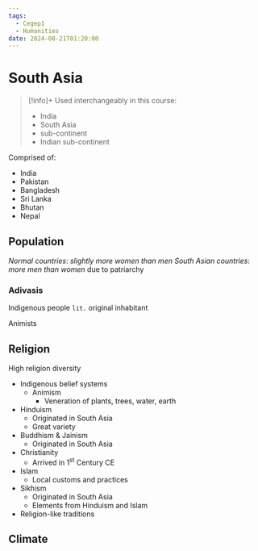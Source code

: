 ```yaml
---
tags:
  - Cegep1
  - Humanities
date: 2024-08-21T01:20:00
---
```


# South Asia

> [!info]+
> Used interchangeably in this course:
> 
> - India
> - South Asia
> - sub-continent
> - Indian sub-continent

Comprised of:

- India
- Pakistan
- Bangladesh
- Sri Lanka
- Bhutan
- Nepal

## Population

*Normal countries*: *slightly more women than men*
*South Asian countries*: *more men than women* due to patriarchy

### Adivasis

Indigenous people
`lit.` original inhabitant

Animists

## Religion

High religion diversity

- Indigenous belief systems
	- Animism
		- Veneration of plants, trees, water, earth
- Hinduism
	- Originated in South Asia
	- Great variety
- Buddhism & Jainism
	- Originated in South Asia
- Christianity
	- Arrived in 1<sup>st</sup> Century CE
- Islam
	- Local customs and practices
- Sikhism
	- Originated in South Asia
	- Elements from Hinduism and Islam
- Religion-like traditions

## Climate

